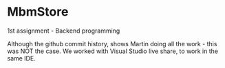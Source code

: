 # MbmStore
1st assignment - Backend programming

Although the github commit history, shows Martin doing all the work - this was NOT the case.
We worked with Visual Studio live share, to work in the same IDE.
